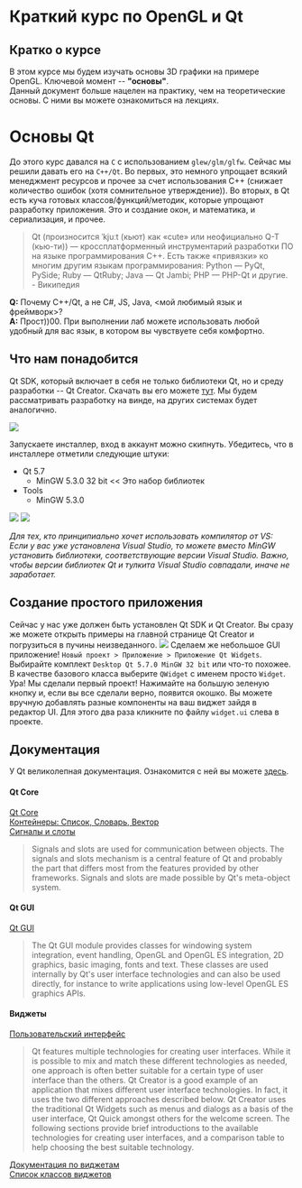 # Краткий курс по OpenGL и Qt

## Кратко о курсе

В этом курсе мы будем изучать основы 3D графики на примере OpenGL. Ключевой момент -- __"основы"__.  
Данный документ больше нацелен на практику, чем на теоретические основы. С ними вы можете ознакомиться на лекциях.

# Основы Qt

До этого курс давался на `C` с использованием `glew/glm/glfw`. Сейчас мы решили давать его на `C++/Qt`. Во первых, это немного упрощает всякий менеджмент ресурсов и прочее за счет использования C++ (снижает количество ошибок (хотя сомнительное утверждение)). Во вторых, в Qt есть куча готовых классов/функций/методик, которые упрощают разработку приложения. Это и создание окон, и математика, и сериализация, и прочее.

> Qt (произносится ˈkjuːt (кьют) как «cute» или неофициально Q-T (кью-ти)) — кроссплатформенный инструментарий разработки ПО на языке программирования C++. Есть также «привязки» ко многим другим языкам программирования: Python — PyQt, PySide; Ruby — QtRuby; Java — Qt Jambi; PHP — PHP-Qt и другие. - Википедия

__Q:__ Почему C++/Qt, а не C#, JS, Java, <мой любимый язык и фреймворк>?  
__A:__ Прост))00. При выполнении лаб можете использовать любой удобный для вас язык, в котором вы чувствуете себя комфортно.

## Что нам понадобится

Qt SDK, который включает в себя не только библиотеки Qt, но и среду разработки -- Qt Creator. Скачать вы его можете [тут](https://www.qt.io/download-open-source/). Мы будем рассматривать разработку на винде, на других системах будет аналогично.

![](http://dl3.joxi.net/drive/2017/01/13/0004/1919/300927/27/fb048b05a7.png)

Запускаете инсталлер, вход в аккаунт можно скипнуть.
Убедитесь, что в инсталлере отметили следующие штуки:
* Qt 5.7
  * MinGW 5.3.0 32 bit << Это набор библиотек
* Tools
  * MinGW 5.3.0

![](http://dl3.joxi.net/drive/2017/01/13/0004/1919/300927/27/a1d875830c.png)
![](http://dl4.joxi.net/drive/2017/01/13/0004/1919/300927/27/52299eeafb.png)

_Для тех, кто принципиально хочет использовать компилятор от VS: Если у вас уже установлена Visual Studio, то можете вместо MinGW установить библиотеки, соответствующие версии Visual Studio. Важно, чтобы версии библиотек Qt и тулкита Visual Studio совпадали, иначе не заработает._

## Создание простого приложения

Сейчас у нас уже должен быть установлен Qt SDK и Qt Creator. Вы сразу же можете открыть примеры на главной странице Qt Creator и погрузиться в пучины неизведанного.
![](http://dl3.joxi.net/drive/2017/01/13/0004/1919/300927/27/d2400d81e3.png)
Сделаем же небольшое GUI приложение! `Новый проект > Приложение > Приложение Qt Widgets`. Выбирайте комплект `Desktop Qt 5.7.0 MinGW 32 bit` или что-то похожее. В качестве базового класса выберите `QWidget` с именем просто `Widget`. Ура! Мы сделали первый проект! Нажимайте на большую зеленую кнопку и, если вы все сделали верно, появится окошко. Вы можете вручную добавлять разные компоненты на ваш виджет зайдя в редактор UI. Для этого два раза кликните по файлу `widget.ui` слева в проекте.

## Документация

У Qt великолепная документация. Ознакомится с ней вы можете [здесь](http://doc.qt.io/qt-5/index.html).

#### Qt Core
[Qt Core](http://doc.qt.io/qt-5/qtcore-index.html)  
[Контейнеры: Список, Словарь, Вектор](http://doc.qt.io/qt-5/containers.html)  
[Сигналы и слоты](http://doc.qt.io/qt-5/signalsandslots.html)  
> Signals and slots are used for communication between objects. The signals and slots mechanism is a central feature of Qt and probably the part that differs most from the features provided by other frameworks. Signals and slots are made possible by Qt's meta-object system.

#### Qt GUI
[Qt GUI](http://doc.qt.io/qt-5/qtgui-index.html)  
> The Qt GUI module provides classes for windowing system integration, event handling, OpenGL and OpenGL ES integration, 2D graphics, basic imaging, fonts and text. These classes are used internally by Qt's user interface technologies and can also be used directly, for instance to write applications using low-level OpenGL ES graphics APIs.

#### Виджеты
[Пользовательский интерфейс](http://doc.qt.io/qt-5/topics-ui.html)  
> Qt features multiple technologies for creating user interfaces. While it is possible to mix and match these different technologies as needed, one approach is often better suitable for a certain type of user interface than the others. Qt Creator is a good example of an application that mixes different user interface technologies. In fact, it uses the two different approaches described below. Qt Creator uses the traditional Qt Widgets such as menus and dialogs as a basis of the user interface, Qt Quick amongst others for the welcome screen. The following sections provide brief introductions to the available technologies for creating user interfaces, and a comparison table to help choosing the best suitable technology.

[Документация по виджетам](http://doc.qt.io/qt-5/qtwidgets-index.html)  
[Список классов виджетов](http://doc.qt.io/qt-5/qtwidgets-module.html)
